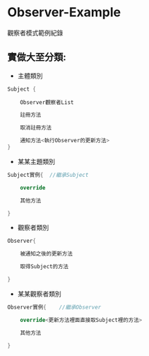 # Observer-Example
觀察者模式範例紀錄

## 實做大至分類:
* 主體類別
``` C#
Subject { 
    
    Observer觀察者List

    註冊方法

    取消註冊方法

    通知方法<執行Observer的更新方法> 
}
```


* 某某主題類別
``` C#
Subject實例{  //繼承Subject

    override

    其他方法

}
```

* 觀察者類別
``` C#
Observer{

    被通知之後的更新方法

    取得Subject的方法

}
```

* 某某觀察者類別
``` C#
Observer實例{    //繼承Observer

    override<更新方法裡面直接取Subject裡的方法>

    其他方法

}
```
